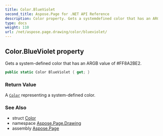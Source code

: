 ```yaml
---
title: Color.BlueViolet
second_title: Aspose.Page for .NET API Reference
description: Color property. Gets a systemdefined color that has an ARGB value of FF8A2BE2
type: docs
weight: 110
url: /net/aspose.page.drawing/color/blueviolet/
---
```

## Color.BlueViolet property

Gets a system-defined color that has an ARGB value of #FF8A2BE2.

```csharp
public static Color BlueViolet { get; }
```

### Return Value

A [`Color`](../) representing a system-defined color.

### See Also

* struct [Color](../)
* namespace [Aspose.Page.Drawing](../../color/)
* assembly [Aspose.Page](../../../)


